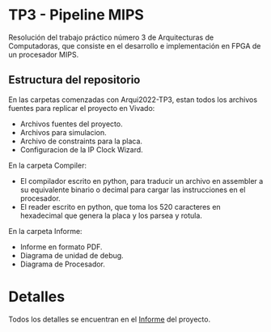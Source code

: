 
# TP3 - Pipeline MIPS

Resolución del trabajo práctico número 3 de Arquitecturas de Computadoras, que consiste en el desarrollo e implementación en FPGA de un procesador MIPS.

## Estructura del repositorio

En las carpetas comenzadas con Arqui2022-TP3,  estan todos los archivos fuentes para replicar el proyecto en Vivado: 
* Archivos fuentes del proyecto.
* Archivos para simulacion.
* Archivo de constraints para la placa.
* Configuracion de la IP Clock Wizard.

En la carpeta Compiler:
* El compilador escrito en python, para traducir un archivo en assembler a su equivalente binario o decimal para cargar las instrucciones en el procesador.
* El reader escrito en python, que toma los 520 caracteres en hexadecimal que genera la placa y los parsea y rotula.

En la carpeta Informe:
* Informe en formato PDF.
* Diagrama de unidad de debug.
* Diagrama de Procesador.

# Detalles

Todos los detalles se encuentran en el [Informe](Informe/MIPS%20-%20Informe.pdf) del proyecto.